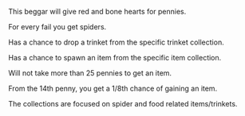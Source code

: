 This beggar will give red and bone hearts for pennies.

For every fail you get spiders.

Has a chance to drop a trinket from the specific trinket collection.

Has a chance to spawn an item from the specific item collection.

Will not take more than 25 pennies to get an item.

From the 14th penny, you get a 1/8th chance of gaining an item.

The collections are focused on spider and food related items/trinkets.